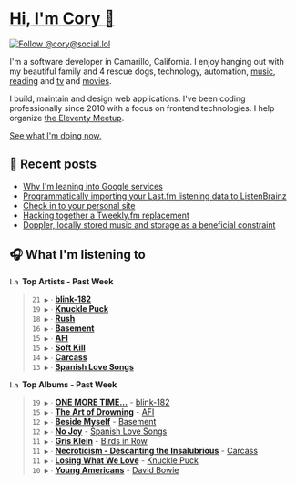 # [Hi, I'm Cory 👋](https://coryd.dev)

[![Follow @cory@social.lol](https://img.shields.io/mastodon/follow/109606224363698309?domain=https%3A%2F%2Fsocial.lol&style=for-the-badge&logo=Mastodon&logoColor=white&labelColor=6364FF)](https://social.lol/@cory)

I'm a software developer in Camarillo, California. I enjoy hanging out with my beautiful family and 4 rescue dogs, technology, automation, [music](https://last.fm/user/coryd_), [reading](https://app.thestorygraph.com/profile/coryd) and [tv](https://trakt.tv/users/cdransf) and [movies](https://trakt.tv/users/cdransf).

I build, maintain and design web applications. I've been coding professionally since 2010 with a focus on frontend technologies. I help organize [the Eleventy Meetup](https://11tymeetup.dev/).

[See what I'm doing now.](https://coryd.dev/now)

## 📝 Recent posts

<!-- BLOGPOSTS:START -->
- [Why I'm leaning into Google services](https://coryd.dev/posts/2023/leaning-into-google-services/)
- [Programmatically importing your Last.fm listening data to ListenBrainz](https://coryd.dev/posts/2023/programmatically-importing-your-lastfm-listening-data-to-listenbrainz/)
- [Check in to your personal site](https://coryd.dev/posts/2023/check-in-to-your-personal-site/)
- [Hacking together a Tweekly.fm replacement](https://coryd.dev/posts/2023/hacking-together-a-tweeklyfm-repalcement/)
- [Doppler, locally stored music and storage as a beneficial constraint](https://coryd.dev/posts/2023/locally-stored-music-and-storage-as-a-meaningful-constraint/)
<!-- BLOGPOSTS:END -->

## 🎧 What I'm listening to

<!--START_LASTFM_ARTISTS:{"period": "7day", "rows": 8}-->
<a href="https://last.fm" target="_blank"><img src="https://user-images.githubusercontent.com/17434202/215290617-e793598d-d7c9-428f-9975-156db1ba89cc.svg" alt="Last.fm Logo" width="18" height="13"/></a> **Top Artists - Past Week**

> `21 ▶️` ∙ **[blink-182](https://www.last.fm/music/blink-182)**<br/>
> `19 ▶️` ∙ **[Knuckle Puck](https://www.last.fm/music/Knuckle+Puck)**<br/>
> `18 ▶️` ∙ **[Rush](https://www.last.fm/music/Rush)**<br/>
> `16 ▶️` ∙ **[Basement](https://www.last.fm/music/Basement)**<br/>
> `15 ▶️` ∙ **[AFI](https://www.last.fm/music/AFI)**<br/>
> `15 ▶️` ∙ **[Soft Kill](https://www.last.fm/music/Soft+Kill)**<br/>
> `14 ▶️` ∙ **[Carcass](https://www.last.fm/music/Carcass)**<br/>
> `13 ▶️` ∙ **[Spanish Love Songs](https://www.last.fm/music/Spanish+Love+Songs)**<br/>
<!--END_LASTFM_ARTISTS-->

<!--START_LASTFM_ALBUMS:{"period": "7day", "rows": 8}-->
<a href="https://last.fm" target="_blank"><img src="https://user-images.githubusercontent.com/17434202/215290617-e793598d-d7c9-428f-9975-156db1ba89cc.svg" alt="Last.fm Logo" width="18" height="13"/></a> **Top Albums - Past Week**

> `19 ▶️` ∙ **[ONE MORE TIME...](https://www.last.fm/music/blink-182/ONE+MORE+TIME...)** - [blink-182](https://www.last.fm/music/blink-182)<br/>
> `15 ▶️` ∙ **[The Art of Drowning](https://www.last.fm/music/AFI/The+Art+of+Drowning)** - [AFI](https://www.last.fm/music/AFI)<br/>
> `12 ▶️` ∙ **[Beside Myself](https://www.last.fm/music/Basement/Beside+Myself)** - [Basement](https://www.last.fm/music/Basement)<br/>
> `12 ▶️` ∙ **[No Joy](https://www.last.fm/music/Spanish+Love+Songs/No+Joy)** - [Spanish Love Songs](https://www.last.fm/music/Spanish+Love+Songs)<br/>
> `11 ▶️` ∙ **[Gris Klein](https://www.last.fm/music/Birds+in+Row/Gris+Klein)** - [Birds in Row](https://www.last.fm/music/Birds+in+Row)<br/>
> `11 ▶️` ∙ **[Necroticism - Descanting the Insalubrious](https://www.last.fm/music/Carcass/Necroticism+-+Descanting+the+Insalubrious)** - [Carcass](https://www.last.fm/music/Carcass)<br/>
> `11 ▶️` ∙ **[Losing What We Love](https://www.last.fm/music/Knuckle+Puck/Losing+What+We+Love)** - [Knuckle Puck](https://www.last.fm/music/Knuckle+Puck)<br/>
> `10 ▶️` ∙ **[Young Americans](https://www.last.fm/music/David+Bowie/Young+Americans)** - [David Bowie](https://www.last.fm/music/David+Bowie)<br/>
<!--END_LASTFM_ALBUMS-->

